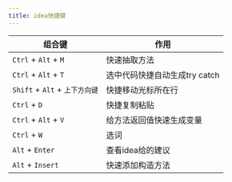```yaml
---
title: idea快捷键
---
```


| 组合键                         | 作用                          |
| ------------------------------ | ----------------------------- |
| `Ctrl` + `Alt` + `M`           | 快速抽取方法                  |
| `Ctrl` + `Alt` + `T`           | 选中代码快捷自动生成try catch |
| `Shift` + `Alt` + `上下方向键` | 快捷移动光标所在行            |
| `Ctrl` + `D`                   | 快捷复制粘贴                  |
| `Ctrl` + `Alt` + `V`           | 给方法返回值快速生成变量      |
| `Ctrl` + `W`                   | 选词                          |
| `Alt` + `Enter`                | 查看idea给的建议              |
| `Alt` + `Insert`               | 快速添加构造方法              |
